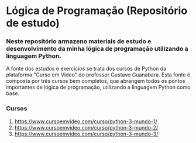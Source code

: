 # Lógica de Programação (Repositório de estudo)

### Neste repositório armazeno materiais de estudo e desenvolvimento da minha lógica de programação utilizando a linguagem Python.

A fonte dos estudos e exercícios se trata dos cursos de Python da plataforma "Curso em Vídeo" do professor Gustavo Guanabara. Esta fonte é composta por três cursos bem completos, que abrangem todos os pontos importantes de lógica de programação, utilizando a linguagem Python como base.

### Cursos
1. https://www.cursoemvideo.com/curso/python-3-mundo-1/
2. https://www.cursoemvideo.com/curso/python-3-mundo-2/
3. https://www.cursoemvideo.com/curso/python-3-mundo-3/
